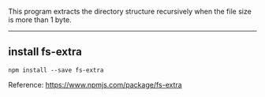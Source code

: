 This program extracts the directory structure recursively when the file size is more than 1 byte.

---
install fs-extra 
---

```
npm install --save fs-extra
```

Reference: https://www.npmjs.com/package/fs-extra
